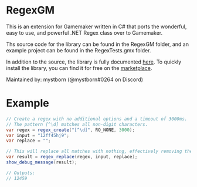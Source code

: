 # RegexGM

This is an extension for Gamemaker written in C# that ports the wonderful, easy to use, and powerful .NET Regex class over to Gamemaker.

Ths source code for the library can be found in the RegexGM folder, and an example project can be found in the RegexTests.gmx folder.

In addition to the source, the library is fully documented [here](https://precisamento.github.io/extensions/regex-for-gm/). 
To quickly install the library, you can find it for free on the [marketplace](https://marketplace.yoyogames.com/assets/6358/regexgm).

Maintained by: mystborn (@mystborn#0264 on Discord)

# Example
```cs
// Create a regex with no additional options and a timeout of 3000ms.
// The pattern [^\d] matches all non-digit characters.
var regex = regex_create("[^\d]", RO_NONE, 3000);
var input = "12ff45hj9";
var replace = "";

// This will replace all matches with nothing, effectively removing them from the string.
var result = regex_replace(regex, input, replace);
show_debug_message(result);

// Outputs:
// 12459
```
